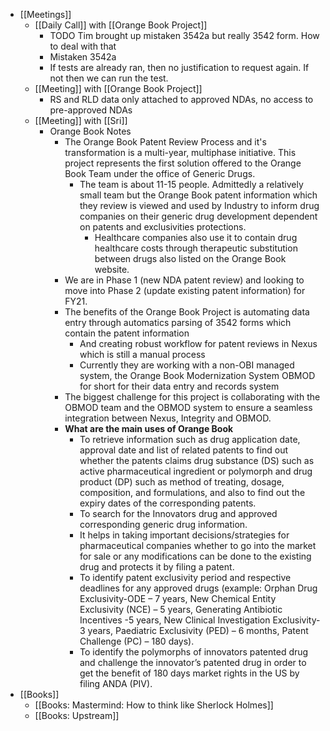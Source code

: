 - [[Meetings]]
	- [[Daily Call]] with [[Orange Book Project]]
		- TODO Tim brought up mistaken 3542a but really 3542 form. How to deal with that
		- Mistaken 3542a
		- If tests are already ran, then no justification to request again. If not then we can run the test.
	- [[Meeting]] with [[Orange Book Project]]
		- RS and RLD data only attached to approved NDAs, no access to pre-approved NDAs
	- [[Meeting]] with [[Sri]]
		- Orange Book Notes
			- The Orange Book Patent Review Process and it's transformation is a multi-year, multiphase initiative. This project represents the first solution offered to the Orange Book Team under the office of Generic Drugs.
				- The team is about 11-15 people. Admittedly a relatively small team but the Orange Book patent information which they review is viewed and used by Industry to inform drug companies on their generic drug development dependent on patents and exclusivities protections.
					- Healthcare companies also use it to contain drug healthcare costs through therapeutic substitution between drugs also listed on the Orange Book website.
			- We are in Phase 1 (new NDA patent review) and looking to move into Phase 2 (update existing patent information) for FY21.
			- The benefits of the Orange Book Project is automating data entry through automatics parsing of 3542 forms which contain the patent information
				- And creating robust workflow for patent reviews in Nexus which is still a manual process
				- Currently they are working with a non-OBI managed system, the Orange Book Modernization System OBMOD for short for their data entry and records system
			- The biggest challenge for this project is collaborating with the OBMOD team and the OBMOD system to ensure a seamless integration between Nexus, Integrity and OBMOD.
			- **What are the main uses of Orange Book**
				- To retrieve information such as drug application date, approval date and list of related patents to find out whether the patents claims drug substance (DS) such as active pharmaceutical ingredient or polymorph and drug product (DP) such as method of treating, dosage, composition, and formulations, and also to find out the expiry dates of the corresponding patents.
				- To search for the Innovators drug and approved corresponding generic drug information.
				- It helps in taking important decisions/strategies for pharmaceutical companies whether to go into the market for sale or any modifications can be done to the existing drug and protects it by filing a patent.
				- To identify patent exclusivity period and respective deadlines for any approved drugs (example: Orphan Drug Exclusivity-ODE – 7 years, New Chemical Entity Exclusivity (NCE) – 5 years, Generating Antibiotic Incentives -5 years, New Clinical Investigation Exclusivity- 3 years, Paediatric Exclusivity (PED) – 6 months, Patent Challenge (PC) – 180 days).
				- To identify the polymorphs of innovators patented drug and challenge the innovator’s patented drug in order to get the benefit of 180 days market rights in the US by filing ANDA (PIV).
- [[Books]]
	- [[Books: Mastermind: How to think like Sherlock Holmes]]
	- [[Books: Upstream]]